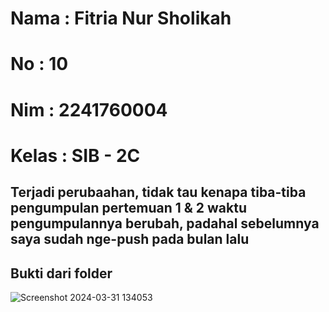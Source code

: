# Nama    : Fitria Nur Sholikah
# No      : 10
# Nim     : 2241760004
# Kelas   : SIB - 2C

## Terjadi perubaahan, tidak tau kenapa tiba-tiba pengumpulan pertemuan 1 & 2 waktu pengumpulannya berubah, padahal sebelumnya saya sudah nge-push pada bulan lalu
## Bukti dari folder
![Screenshot 2024-03-31 134053](https://github.com/fitrianur2411/Pemrograman_WEB/assets/143486439/c3a471ee-75ba-4606-a1c0-fd80d7de2dfd)
